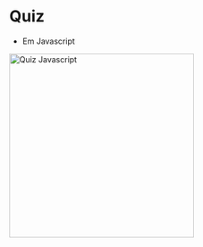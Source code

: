 # Quiz
- Em Javascript
<img width="330" alt="Quiz Javascript" src="https://user-images.githubusercontent.com/95223420/160240013-15d53fd3-7907-460b-b276-658a3eb63167.png">
